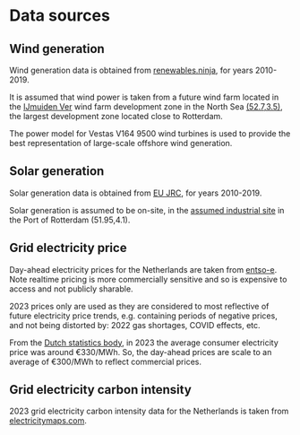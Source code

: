 # Data sources

## Wind generation

Wind generation data is obtained from [renewables.ninja](https://renewables.ninja/), for years 2010-2019.

It is assumed that wind power is taken from a future wind farm located in the [IJmuiden Ver](https://offshorewind.rvo.nl/page/view/5c06ac88-c12f-4903-89f3-27d66937b7e9/general-information-ijmuiden-ver) wind farm development zone in the North Sea [(52.7,3.5)](https://map.4coffshore.com/offshorewind/), the largest development zone located close to Rotterdam.

The power model for Vestas V164 9500 wind turbines is used to provide the best representation of large-scale offshore wind generation.

## Solar generation

Solar generation data is obtained from [EU JRC](https://re.jrc.ec.europa.eu/pvg_tools/en/), for years 2010-2019.

Solar generation is assumed to be on-site, in the [assumed industrial site](https://www.h2-fifty.com/) in the Port of Rotterdam (51.95,4.1).

## Grid electricity price

Day-ahead electricity prices for the Netherlands are taken from [entso-e](https://transparency.entsoe.eu/transmission-domain/r2/dayAheadPrices/show?areaType=BZN). Note realtime pricing is more commercially sensitive and so is expensive to access and not publicly sharable.

2023 prices only are used as they are considered to most reflective of future electricity price trends, e.g. containing periods of negative prices, and not being distorted by: 2022 gas shortages, COVID effects, etc.

From the [Dutch statistics body](https://www.cbs.nl/en-gb/figures/detail/85592ENG), in 2023 the average consumer electricity price was around €330/MWh. So, the day-ahead prices are scale to an average of €300/MWh to reflect commercial prices.

## Grid electricity carbon intensity

2023 grid electricity carbon intensity data for the Netherlands is taken from [electricitymaps.com](https://www.electricitymaps.com/data-portal/netherlands).